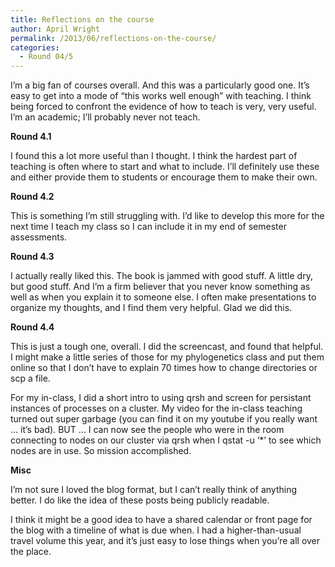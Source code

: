 ```yaml
---
title: Reflections on the course
author: April Wright
permalink: /2013/06/reflections-on-the-course/
categories:
  - Round 04/5
---
```

I&#8217;m a big fan of courses overall. And this was a particularly good one. It&#8217;s easy to get into a mode of &#8220;this works well enough&#8221; with teaching. I think being forced to confront the evidence of how to teach is very, very useful. I&#8217;m an academic; I&#8217;ll probably never not teach.

**Round 4.1**

I found this a lot more useful than I thought. I think the hardest part of teaching is often where to start and what to include. I&#8217;ll definitely use these and either provide them to students or encourage them to make their own.

**Round 4.2**

This is something I&#8217;m still struggling with. I&#8217;d like to develop this more for the next time I teach my class so I can include it in my end of semester assessments.

**Round 4.3**

I actually really liked this. The book is jammed with good stuff. A little dry, but good stuff. And I&#8217;m a firm believer that you never know something as well as when you explain it to someone else. I often make presentations to organize my thoughts, and I find them very helpful. Glad we did this.

**Round 4.4**

This is just a tough one, overall. I did the screencast, and found that helpful. I might make a little series of those for my phylogenetics class and put them online so that I don&#8217;t have to explain 70 times how to change directories or scp a file. 

For my in-class, I did a short intro to using qrsh and screen for persistant instances of processes on a cluster. My video for the in-class teaching turned out super garbage (you can find it on my youtube if you really want &#8230; it&#8217;s bad). BUT &#8230; I can now see the people who were in the room connecting to nodes on our cluster via qrsh when I qstat -u &#8216;*&#8217; to see which nodes are in use. So mission accomplished. 

**Misc**

I&#8217;m not sure I loved the blog format, but I can&#8217;t really think of anything better. I do like the idea of these posts being publicly readable.

I think it might be a good idea to have a shared calendar or front page for the blog with a timeline of what is due when. I had a higher-than-usual travel volume this year, and it&#8217;s just easy to lose things when you&#8217;re all over the place.
